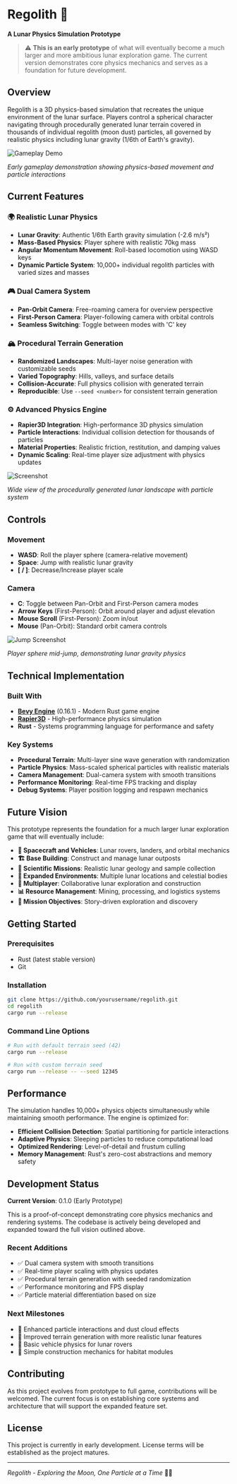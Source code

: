 # Regolith 🌙

**A Lunar Physics Simulation Prototype**

> ⚠️ **This is an early prototype** of what will eventually become a much larger and more ambitious lunar exploration game. The current version demonstrates core physics mechanics and serves as a foundation for future development.

## Overview

Regolith is a 3D physics-based simulation that recreates the unique environment of the lunar surface. Players control a spherical character navigating through procedurally generated lunar terrain covered in thousands of individual regolith (moon dust) particles, all governed by realistic physics including lunar gravity (1/6th of Earth's gravity).

![Gameplay Demo](images/gameplay_demo_compressed.gif)

*Early gameplay demonstration showing physics-based movement and particle interactions*

## Current Features

### 🌍 **Realistic Lunar Physics**
- **Lunar Gravity**: Authentic 1/6th Earth gravity simulation (-2.6 m/s²)
- **Mass-Based Physics**: Player sphere with realistic 70kg mass
- **Angular Momentum Movement**: Roll-based locomotion using WASD keys
- **Dynamic Particle System**: 10,000+ individual regolith particles with varied sizes and masses

### 🎮 **Dual Camera System**
- **Pan-Orbit Camera**: Free-roaming camera for overview perspective
- **First-Person Camera**: Player-following camera with orbital controls
- **Seamless Switching**: Toggle between modes with 'C' key

### 🏔️ **Procedural Terrain Generation**
- **Randomized Landscapes**: Multi-layer noise generation with customizable seeds
- **Varied Topography**: Hills, valleys, and surface details
- **Collision-Accurate**: Full physics collision with generated terrain
- **Reproducible**: Use `--seed <number>` for consistent terrain generation

### ⚙️ **Advanced Physics Engine**
- **Rapier3D Integration**: High-performance 3D physics simulation
- **Particle Interactions**: Individual collision detection for thousands of particles
- **Material Properties**: Realistic friction, restitution, and damping values
- **Dynamic Scaling**: Real-time player size adjustment with physics updates

![Screenshot](images/screenshot_wide.png)

*Wide view of the procedurally generated lunar landscape with particle system*

## Controls

### Movement
- **WASD**: Roll the player sphere (camera-relative movement)
- **Space**: Jump with realistic lunar gravity
- **[ / ]**: Decrease/Increase player scale

### Camera
- **C**: Toggle between Pan-Orbit and First-Person camera modes
- **Arrow Keys** (First-Person): Orbit around player and adjust elevation
- **Mouse Scroll** (First-Person): Zoom in/out
- **Mouse** (Pan-Orbit): Standard orbit camera controls

![Jump Screenshot](images/screenshot_jump.png)

*Player sphere mid-jump, demonstrating lunar gravity physics*

## Technical Implementation

### Built With
- **[Bevy Engine](https://bevyengine.org/)** (0.16.1) - Modern Rust game engine
- **[Rapier3D](https://rapier.rs/)** - High-performance physics simulation
- **Rust** - Systems programming language for performance and safety

### Key Systems
- **Procedural Terrain**: Multi-layer sine wave generation with randomization
- **Particle Physics**: Mass-scaled spherical particles with realistic materials
- **Camera Management**: Dual-camera system with smooth transitions
- **Performance Monitoring**: Real-time FPS tracking and display
- **Debug Systems**: Player position logging and respawn mechanics

## Future Vision

This prototype represents the foundation for a much larger lunar exploration game that will eventually include:

- **🚀 Spacecraft and Vehicles**: Lunar rovers, landers, and orbital mechanics
- **🏗️ Base Building**: Construct and manage lunar outposts
- **🔬 Scientific Missions**: Realistic lunar geology and sample collection
- **🌌 Expanded Environments**: Multiple lunar locations and celestial bodies
- **👥 Multiplayer**: Collaborative lunar exploration and construction
- **📊 Resource Management**: Mining, processing, and logistics systems
- **🎯 Mission Objectives**: Story-driven exploration and discovery

## Getting Started

### Prerequisites
- Rust (latest stable version)
- Git

### Installation
```bash
git clone https://github.com/yourusername/regolith.git
cd regolith
cargo run --release
```

### Command Line Options
```bash
# Run with default terrain seed (42)
cargo run --release

# Run with custom terrain seed
cargo run --release -- --seed 12345
```

## Performance

The simulation handles 10,000+ physics objects simultaneously while maintaining smooth performance. The engine is optimized for:
- **Efficient Collision Detection**: Spatial partitioning for particle interactions
- **Adaptive Physics**: Sleeping particles to reduce computational load
- **Optimized Rendering**: Level-of-detail and frustum culling
- **Memory Management**: Rust's zero-cost abstractions and memory safety

## Development Status

**Current Version**: 0.1.0 (Early Prototype)

This is a proof-of-concept demonstrating core physics mechanics and rendering systems. The codebase is actively being developed and expanded toward the full vision outlined above.

### Recent Additions
- ✅ Dual camera system with smooth transitions
- ✅ Real-time player scaling with physics updates
- ✅ Procedural terrain generation with seeded randomization
- ✅ Performance monitoring and FPS display
- ✅ Particle material differentiation based on size

### Next Milestones
- 🔄 Enhanced particle interactions and dust cloud effects
- 🔄 Improved terrain generation with more realistic lunar features
- 🔄 Basic vehicle physics for lunar rovers
- 🔄 Simple construction mechanics for habitat modules

## Contributing

As this project evolves from prototype to full game, contributions will be welcomed. The current focus is on establishing core systems and architecture that will support the expanded feature set.

## License

This project is currently in early development. License terms will be established as the project matures.

---

*Regolith - Exploring the Moon, One Particle at a Time* 🌙✨